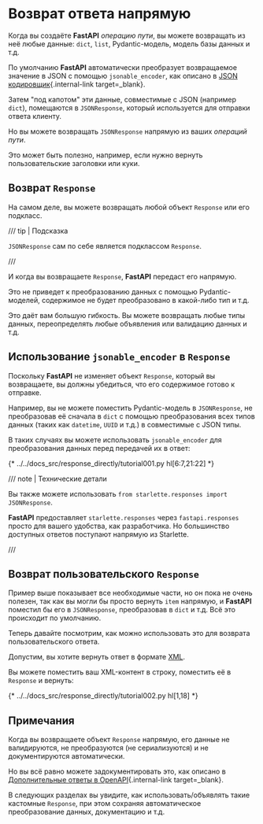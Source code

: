 # Возврат ответа напрямую

Когда вы создаёте **FastAPI** *операцию пути*, вы можете возвращать из неё любые данные: `dict`, `list`, Pydantic-модель, модель базы данных и т.д.

По умолчанию **FastAPI** автоматически преобразует возвращаемое значение в JSON с помощью `jsonable_encoder`, как описано в [JSON кодировщик](../tutorial/encoder.md){.internal-link target=_blank}.

Затем "под капотом" эти данные, совместимые с JSON (например `dict`), помещаются в `JSONResponse`, который используется для отправки ответа клиенту.

Но вы можете возвращать `JSONResponse` напрямую из ваших *операций пути*.

Это может быть полезно, например, если нужно вернуть пользовательские заголовки или куки.

## Возврат `Response`

На самом деле, вы можете возвращать любой объект `Response` или его подкласс.

/// tip | Подсказка

`JSONResponse` сам по себе является подклассом `Response`.

///

И когда вы возвращаете `Response`, **FastAPI** передаст его напрямую.

Это не приведет к преобразованию данных с помощью Pydantic-моделей, содержимое не будет преобразовано в какой-либо тип и т.д.

Это даёт вам большую гибкость. Вы можете возвращать любые типы данных, переопределять любые объявления или валидацию данных и т.д.

## Использование `jsonable_encoder` в `Response`

Поскольку **FastAPI** не изменяет объект `Response`, который вы возвращаете, вы должны убедиться, что его содержимое готово к отправке.

Например, вы не можете поместить Pydantic-модель в `JSONResponse`, не преобразовав её сначала в `dict` с помощью преобразования всех типов данных (таких как `datetime`, `UUID` и т.д.) в совместимые с JSON типы.

В таких случаях вы можете использовать `jsonable_encoder` для преобразования данных перед передачей их в ответ:

{* ../../docs_src/response_directly/tutorial001.py hl[6:7,21:22] *}

/// note | Технические детали

Вы также можете использовать `from starlette.responses import JSONResponse`.

**FastAPI** предоставляет `starlette.responses` через `fastapi.responses` просто для вашего удобства, как разработчика. Но большинство доступных ответов поступают напрямую из Starlette.

///

## Возврат пользовательского `Response`

Пример выше показывает все необходимые части, но он пока не очень полезен, так как вы могли бы просто вернуть `item` напрямую, и **FastAPI** поместил бы его в `JSONResponse`, преобразовав в `dict` и т.д. Всё это происходит по умолчанию.

Теперь давайте посмотрим, как можно использовать это для возврата пользовательского ответа.

Допустим, вы хотите вернуть ответ в формате <a href="https://en.wikipedia.org/wiki/XML" class="external-link" target="_blank">XML</a>.

Вы можете поместить ваш XML-контент в строку, поместить её в `Response` и вернуть:

{* ../../docs_src/response_directly/tutorial002.py hl[1,18] *}

## Примечания

Когда вы возвращаете объект `Response` напрямую, его данные не валидируются, не преобразуются (не сериализуются) и не документируются автоматически.

Но вы всё равно можете задокументировать это, как описано в [Дополнительные ответы в OpenAPI](additional-responses.md){.internal-link target=_blank}.

В следующих разделах вы увидите, как использовать/объявлять такие кастомные `Response`, при этом сохраняя автоматическое преобразование данных, документацию и т.д. 
